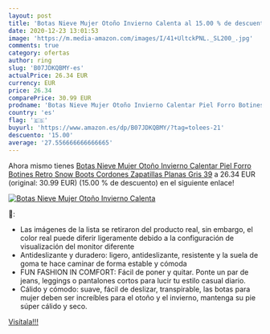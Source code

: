 ```yaml
---
layout: post
title: 'Botas Nieve Mujer Otoño Invierno Calenta al 15.00 % de descuento'
date: 2020-12-23 13:01:53
image: 'https://m.media-amazon.com/images/I/41+UltckPNL._SL200_.jpg'
comments: true
category: ofertas
author: ring
slug: 'B07JDKQBMY-es'
actualPrice: 26.34 EUR
currency: EUR
price: 26.34
comparePrice: 30.99 EUR
prodname: 'Botas Nieve Mujer Otoño Invierno Calentar Piel Forro Botines Retro Snow Boots Cordones Zapatillas Planas Gris 39'
country: 'es'
flag: '🇪🇸'
buyurl: 'https://www.amazon.es/dp/B07JDKQBMY/?tag=tolees-21'
descuento: '15.00'
average: '27.556666666666665'
---
```


Ahora mismo tienes [Botas Nieve Mujer Otoño Invierno Calentar Piel Forro Botines Retro Snow Boots Cordones Zapatillas Planas Gris 39](https://www.amazon.es/dp/B07JDKQBMY/?tag=tolees-21) a 26.34 EUR (original: 30.99 EUR) (15.00 %  de descuento) en el siguiente enlace!

[![Botas Nieve Mujer Otoño Invierno Calenta](https://m.media-amazon.com/images/I/41+UltckPNL._SL200_.jpg)](https://www.amazon.es/dp/B07JDKQBMY/?tag=tolees-21)

🔎:

- Las imágenes de la lista se retiraron del producto real, sin embargo, el color real puede diferir ligeramente debido a la configuración de visualización del monitor diferente
- Antideslizante y duradero: ligero, antideslizante, resistente y la suela de goma te hace caminar de forma estable y cómoda
- FUN FASHION IN COMFORT: Fácil de poner y quitar. Ponte un par de jeans, leggings o pantalones cortos para lucir tu estilo casual diario.
- Cálido y cómodo: suave, fácil de deslizar, transpirable, las botas para mujer deben ser increíbles para el otoño y el invierno, mantenga su pie súper cálido y seco.

[Visítala!!!](https://www.amazon.es/dp/B07JDKQBMY/?tag=tolees-21)
